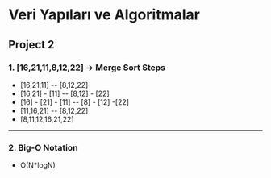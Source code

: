 # Veri Yapıları ve Algoritmalar

## Project 2

### 1. [16,21,11,8,12,22] -> Merge Sort Steps

- [16,21,11] -- [8,12,22]
- [16,21] - [11] -- [8,12] - [22]
- [16] - [21] - [11] -- [8] - [12] -[22]
- [11,16,21] -- [8,12,22]
- [8,11,12,16,21,22]

---

### 2. Big-O Notation

- O(N*logN)
